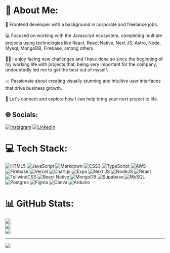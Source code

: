 # 💫 About Me:

💼 Frontend developer with a background in corporate and freelance jobs. <br><br>💻 Focused on working with the Javascript ecosystem, completing multiple projects using technologies like React, React Native, Next JS, Astro, Node, Mysql, MongoDB, Firebase, among others. <br><br>💪🏼 I enjoy facing new challenges and I have done so since the beginning of my working life with projects that, being very important for the company, undoubtedly led me to get the best out of myself.<br><br>📈 Passionate about creating visually stunning and intuitive user interfaces that drive business growth.<br><br>💬 Let's connect and explore how I can help bring your next project to life.

## 🌐 Socials:

[![Instagram](https://img.shields.io/badge/Instagram-%23E4405F.svg?logo=Instagram&logoColor=white)](https://instagram.com/codigosdeguerra_) [![LinkedIn](https://img.shields.io/badge/LinkedIn-%230077B5.svg?logo=linkedin&logoColor=white)](https://linkedin.com/in/ing-miguel-guerra)

# 💻 Tech Stack:

![HTML5](https://img.shields.io/badge/html5-%23E34F26.svg?style=flat&logo=html5&logoColor=white) ![JavaScript](https://img.shields.io/badge/javascript-%23323330.svg?style=flat&logo=javascript&logoColor=%23F7DF1E) ![Markdown](https://img.shields.io/badge/markdown-%23000000.svg?style=flat&logo=markdown&logoColor=white) ![CSS3](https://img.shields.io/badge/css3-%231572B6.svg?style=flat&logo=css3&logoColor=white) ![TypeScript](https://img.shields.io/badge/typescript-%23007ACC.svg?style=flat&logo=typescript&logoColor=white) ![AWS](https://img.shields.io/badge/AWS-%23FF9900.svg?style=flat&logo=amazon-aws&logoColor=white) ![Firebase](https://img.shields.io/badge/firebase-%23039BE5.svg?style=flat&logo=firebase) ![Vercel](https://img.shields.io/badge/vercel-%23000000.svg?style=flat&logo=vercel&logoColor=white) ![Chart.js](https://img.shields.io/badge/chart.js-F5788D.svg?style=flat&logo=chart.js&logoColor=white) ![Expo](https://img.shields.io/badge/expo-1C1E24?style=flat&logo=expo&logoColor=#D04A37) ![Next JS](https://img.shields.io/badge/Next-black?style=flat&logo=next.js&logoColor=white) ![NodeJS](https://img.shields.io/badge/node.js-6DA55F?style=flat&logo=node.js&logoColor=white) ![React](https://img.shields.io/badge/react-%2320232a.svg?style=flat&logo=react&logoColor=%2361DAFB) ![TailwindCSS](https://img.shields.io/badge/tailwindcss-%2338B2AC.svg?style=flat&logo=tailwind-css&logoColor=white) ![React Native](https://img.shields.io/badge/react_native-%2320232a.svg?style=flat&logo=react&logoColor=%2361DAFB) ![MongoDB](https://img.shields.io/badge/MongoDB-%234ea94b.svg?style=flat&logo=mongodb&logoColor=white) ![Supabase](https://img.shields.io/badge/Supabase-3ECF8E?style=flat&logo=supabase&logoColor=white) ![MySQL](https://img.shields.io/badge/mysql-%2300f.svg?style=flat&logo=mysql&logoColor=white) ![Postgres](https://img.shields.io/badge/postgres-%23316192.svg?style=flat&logo=postgresql&logoColor=white) ![Figma](https://img.shields.io/badge/figma-%23F24E1E.svg?style=flat&logo=figma&logoColor=white) ![Canva](https://img.shields.io/badge/Canva-%2300C4CC.svg?style=flat&logo=Canva&logoColor=white) ![Arduino](https://img.shields.io/badge/-Arduino-00979D?style=flat&logo=Arduino&logoColor=white)

# 📊 GitHub Stats:

![](https://github-readme-stats.vercel.app/api?username=MGuerra17&theme=slateorange&hide_border=false&include_all_commits=false&count_private=false)<br/>
![](https://github-readme-streak-stats.herokuapp.com/?user=MGuerra17&theme=slateorange&hide_border=false)<br/>
![](https://github-readme-stats.vercel.app/api/top-langs/?username=MGuerra17&theme=slateorange&hide_border=false&include_all_commits=false&count_private=false&layout=compact)

---

[![](https://visitcount.itsvg.in/api?id=MGuerra17&icon=3&color=0)](https://visitcount.itsvg.in)

<!-- Proudly created with GPRM ( https://gprm.itsvg.in ) -->
